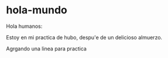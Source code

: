 # hola-mundo

Hola humanos:

Estoy en mi practica de hubo,
despu'e de un delicioso almuerzo.

Agrgando una linea para practica
